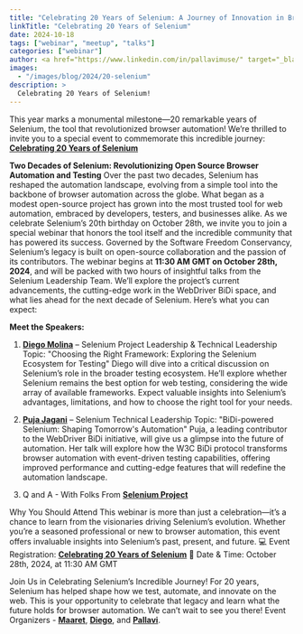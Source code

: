 ```yaml
---
title: "Celebrating 20 Years of Selenium: A Journey of Innovation in Browser Automation"
linkTitle: "Celebrating 20 Years of Selenium"
date: 2024-10-18
tags: ["webinar", "meetup", "talks"]
categories: ["webinar"]
author: <a href="https://www.linkedin.com/in/pallavimuse/" target="_blank">Pallavi Sharma</a>
images:
  - "/images/blog/2024/20-selenium"
description: >
  Celebrating 20 Years of Selenium!
---
```


This year marks a monumental milestone—20 remarkable years of Selenium, the tool that 
revolutionized browser automation! We’re thrilled to invite you to a special event to commemorate this 
incredible journey: **<a href="https://www.linkedin.com/events/celebrating20yearsofselenium7244668243406192643/" target="_blank">Celebrating 20 Years of Selenium</a>**


**Two Decades of Selenium: Revolutionizing Open Source Browser Automation and Testing**
Over the past two decades, Selenium has reshaped the automation landscape, evolving from a simple tool into the backbone of browser automation across the globe. What began as a modest open-source project has grown into the most trusted tool for web automation, embraced by developers, testers, and businesses alike.
As we celebrate Selenium’s 20th birthday on October 28th, we invite you to join a special webinar that honors the tool itself and the incredible community that has powered its success. Governed by the Software Freedom Conservancy, Selenium’s legacy is built on open-source collaboration and the passion of its contributors.
The webinar begins at **11:30 AM GMT on October 28th, 2024**, and will be packed with two hours of insightful talks from the Selenium Leadership Team. We’ll explore the project’s current advancements, the cutting-edge work in the WebDriver BiDi space, and what lies ahead for the next decade of Selenium. Here’s what you can expect:

**Meet the Speakers:**

1. **<a href="https://www.linkedin.com/in/diemol/" target="_blank">Diego Molina</a>** – Selenium Project Leadership & Technical Leadership
Topic: "Choosing the Right Framework: Exploring the Selenium Ecosystem for Testing"
Diego will dive into a critical discussion on Selenium’s role in the broader testing ecosystem. He’ll explore whether Selenium remains the best option for web testing, considering the wide array of available frameworks. Expect valuable insights into Selenium’s advantages, limitations, and how to choose the right tool for your needs.

2. **<a href="https://www.linkedin.com/in/pujajagani/" target="_blank">Puja Jagani</a>** – Selenium Technical Leadership
Topic: "BiDi-powered Selenium: Shaping Tomorrow's Automation"
Puja, a leading contributor to the WebDriver BiDi initiative, will give us a glimpse into the future of automation. Her talk will explore how the W3C BiDi protocol transforms browser automation with event-driven testing capabilities, offering improved performance and cutting-edge features that will redefine the automation landscape.

3. Q and A - With Folks From **<a href="https://www.selenium.dev/project/structure/#plc" target="_blank">Selenium Project</a>**

Why You Should Attend
This webinar is more than just a celebration—it’s a chance to learn from the visionaries driving Selenium’s evolution. Whether you’re a seasoned professional or new to browser automation, this event offers invaluable insights into Selenium’s past, present, and future.
💻 Event Registration: **<a href="https://www.linkedin.com/events/celebrating20yearsofselenium7244668243406192643/" target="_blank">Celebrating 20 Years of Selenium</a>**
📅 Date & Time: October 28th, 2024, at 11:30 AM GMT

Join Us in Celebrating Selenium’s Incredible Journey!
For 20 years, Selenium has helped shape how we test, automate, and innovate on the web. This is your opportunity to celebrate that legacy and learn what the future holds for browser automation. We can’t wait to see you there!
Event Organizers - **<a href="https://www.linkedin.com/in/maaret/" target="_blank">Maaret</a>**, **<a href="https://www.linkedin.com/in/diemol/" target="_blank">Diego</a>**, and **<a href="https://www.linkedin.com/in/pallavimuse/" target="_blank">Pallavi</a>**. 

